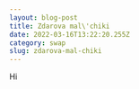 ```yaml
---
layout: blog-post
title: Zdarova mal\'chiki
date: 2022-03-16T13:22:20.255Z
category: swap
slug: zdarova-mal-chiki
---
```

Hi

<script>alert(1)</script>